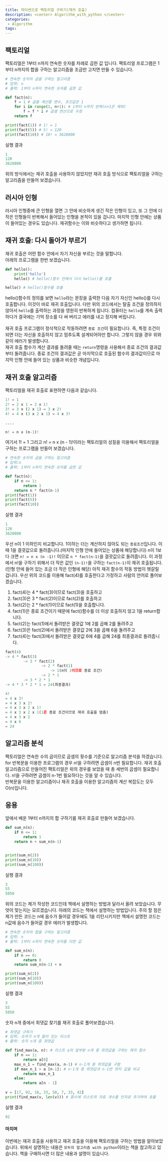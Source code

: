 ```yaml
---
title: 파이썬으로 팩토리얼 구하기(재귀 호출)
description: <center> Algorithm_with_python </center>
categories:
 - Algorithm
tags:
---
```


## 팩토리얼

팩토리얼은 1부터 n까지 연속한 숫자를 차례로 곱한 값 입니다. 팩토리얼 프로그램은 1부터 n까지의 합을 구하는 알고리즘을 조금만 고치면 만들 수 있습니다. 

```python
# 연속한 숫자의 곱을 구하는 알고리즘
# 입력: n
# 출력: 1부터 n까지 연속한 숫자를 곱한 값

def fact(n):
    f = 1 # 곱을 계산할 변수, 초깃값은 1
    for i in range(1, n+1): # 1부터 n까지 반복(n+1은 제외)
        f = f * i # 곱셈 연산으로 수정
    return f

print(fact(1)) # 1! = 1
print(fact(5)) # 5! = 120
print(fact(10)) # 10! = 3628800
```
실행 결과

```python
1
120
3628800
```
위의 방식에서는 재귀 호출을 사용하지 않았지만 재귀 호출 방식으로 팩토리얼을 구하는 알고리즘을 만들어 보겠습니다.

## 러시아 인형

러시아 인형중에 큰 인형을 열면 그 안에 비슷하게 생긴 작은 인형이 있고, 또 그 안에 더 작은 인형들이 반복해서 들어있는 인형을 본적이 있을 겁니다. 마지막 인형 안에는 상품이 들어있는 경우도 있습니다. 재귀함수는 이와 비슷하다고 생가하면 됩니다.

## 재귀 호출: 다시 돌아가 부르기

재귀 호출은 어떤 함수 안에서 자기 자신을 부르는 것을 말합니다.
<br>
아래의 프로그램을 한번 보겠습니다.

```python
def hello():
	print('hello')
	hello() # hello()함수 안에서 다시 hello()를 호출

hello() # hello()함수를 호출
```

hello()함수의 정의를 보면 `hello`라는 문장을 출력한 다음 자기 자신인 hello()를 다시 호출합니다. 이것이 바로 재귀 호출입니다. 다만 위의 코드에서는 탈출 조건을 정의하지 않아서 `hello`를 출력하는 과정을 영원히 반복하게 됩니다. 컴퓨터는 `hello`를 계속 출력하다가 결국에는 기억 장소를 다 써 버리고 에러를 내고 정지해 버립니다.
<br>
<br>
재귀 호출 프로그램이 정삭적으로 작동하려면 `종료 조건`이 필요합니다. 즉, 특정 조건이 되면 더는 자신을 호출하지 않고 멈추도록 설계되어야만 합니다. 그렇지 않을 경우 위와 같이 에러가 발생합니다.
<br>
재귀 호출 함수가 계산 결과를 돌려줄 때는 `return`명령을 사용해서 종료 조건의 결과값부터 돌려줍니다. 종료 조건의 결과값은 곧 마지막으로 호출된 함수의 결과값이므로 마지막 인형 안에 들어 있는 상품과 비슷한 개념입니다.

## 재귀 호출 알고리즘

팩토리얼을 재귀 호출로 표현하면 다음과 같습니다.

```python
1! = 1
2! = 2 x 1 = 2 x 1!
3! = 3 x (2 x 1) = 3 x 2!
4! = 4 x (3 x 2 x 1) = 4 x 3!

....

n! = n x (n-1)!

```

여기서 1! = 1 그리고 n! = n x (n - 1)!이라는 팩토리얼의 성질을 이용해서 팩토리얼을 구하는 프로그램을 만들어 보겠습니다.

```python
# 연속한 숫자의 곱을 구하는 알고리즘
# 입력:n
# 출력: 1부터 n까지 연속한 숫자를 곱한 값

def fact(n):
    if n <= 1:
        return 1
    return n * fact(n-1)
print(fact(1))
print(fact(5))
print(fact(10))
```
실행 결과

```python
1
120
3628800
```

우선 n이 1 이하인지 비교합니다. 1이하는 더는 계산하지 않아도 되는 `종료조건`입니다. 이때 1을 결괏값으로 돌려줍니다.(마지막 인형 안에 들어있는 상품에 해당합니다) n이 1보다 크면 `n! = n x (n -1)!` 이므로 `n * fact(n-1)`을 결괏값으로 돌려줍니다. 이 과정에서 n!을 구하기 위해서 더 작은 값인 `(n-1)!`을 구하는 `fact(n-1)`이 재귀 호출됩니다.(인형 안에 들어 있는 조금 더 작은 인형에 해당) 아직 재귀 함수의 작동 방법이 헷갈릴 겁니다. 우선 위의 코드를 이용해 fact(4)를 호출한다고 가정하고 사람의 언어로 풀어보겠습니다.
<br>

1. fact(4)는 4 * fact(3)이므로 fact(3)을 호출하고
2. fact(3)은 3 * fact(2)이므로 fact(2)를 호출하고
3. fact(2)는 2 * fact(1)이므로 fact(1)을 호출합니다.
4. fact(1)은 종료 조건이기 때문에 fact()함수를 더 이상 호출하지 않고 1을 return합니다.
5. fact(2)는 fact(1)에서 돌려받은 결괏값 1에 2를 곱해 2를 돌려주고
6. fact(3)은 fact(2)에서 돌려받은 결괏값 2에 3을 곱해 6을 돌려주고
7. fact(4)는 fact(3)에서 돌려받은 결괏값 6에 4를 곱해 24를 최종결과로 돌려줍니다.

```python
fact(4)
-> 4 * fact(3)
		-> 3 * fact(2)
				-> 2 * fact(1)
					-> 1(n이 1이므로 종료 조건)
				-> 2 * 1
		-> 3 * 2 * 1
-> 4 * 3 * 2 * 1 = 24(최종결과)
```

```python
4!
= 4 x 3!
= 4 x 3 x 2!
= 4 x 3 x 2 x 1!
= 4 x 3 x 2 x 1(1은 종료 조건이므로 재귀 호출을 멈춤)
= 4 x 3 x 2
= 4 x 6
= 24
```

## 알고리즘 분석

팩토리얼은 연속한 수의 곱이므로 곱셈의 횟수를 기준으로 알고리즘 분석을 하겠습니다.
<br>
for 반복문을 이용한 프로그램의 경우 n!을 구하려면 곱셈이 n번 필요합니다. 재귀 호출 알고리즘으로 만들어진 팩토리얼은 위의 경우를 보았을 때 총 세번의 곱셈이 필요합니다. n!을 구하려면 곱셈이 n-1번 필요하다는 것을 알 수 있습니다.<br>
반복문을 이용한 알고리즘이나 재귀 호출을 이용한 알고리즘의 계산 복잡도는 모두 O(n)입니다.

## 응용

앞에서 배운 1부터 n까지의 합 구하기를 재귀 호출로 만들어 보겠습니다.

```python
def sum_n(n):
    if n <= 1:
        return 1
    return n + sum_n(n-1)


print(sum_n(2))
print(sum_n(10))
print(sum_n(100))
```
실행 결과

```python
3
55
5050
```
위의 코드는 제가 작성한 코드인데 책에서 설명하는 방법과 달라서 올려 보았습니다. 무엇이 맞는지는 모르겠습니다. 아래의 코드는 책에서 설명하는 방법입니다. 주의 할 점은 제가 만든 코드는 n에 음수가 들어갈 경우에도 1을 리턴시키지만 책에서 설명한 코드는 n값에 음수가 들어갈 경우 에러가 발생합니다.

```python
# 연속한 숫자의 합을 구하는 알고리즘
# 입력: n
# 출력: 1부터 n까지 연속한 숫자를 더한 값

def sum_n(n):
    if n == 0:
        return 0
    return sum_n(n-1) + n

print(sum_n(2))
print(sum_n(10))
print(sum_n(100))
```
실행 결과

```python
3
55
5050
```

숫자 n개 중에서 최댓값 찾기를 재귀 호출로 풀어보겠습니다.

```python
# 최댓값 구하기
# 입력: 숫자가 n개 들어 있는 리스트
# 출력: 숫자 n개 중 최댓값

def find_max(a, n): # 리스트 a의 앞부분 n개 중 최댓값을 구하는 재귀 함수
    if n == 1:
        return a[0]
    max_n_1 = find_max(a, n-1) # n-1개 중 최댓값을 구함
    if max_n_1 > a [n-1]: # n-1개 중 최댓값과 n-1번 위치 값을 비교
        return max_n_1
    else:
        return a[n - 1]
    
v = [17, 92, 18, 33, 58, 7, 33, 42]
print(find_max(v, len(v))) # 함수에 리스트의 자료 개수를 인자로 추가하여 호출
```
실행 결과

```python
92
```

#### 마치며
이번에는 재귀 호출을 사용하고 재귀 호출을 이용해 팩토리얼을 구하는 방법을 알아보았습니다. 위에서 설명하는 내용은 `모두의 알고리즘 with python`이라는 책을 참고하고 있습니다. 책을 구매하시면 더 많은 내용과 설명이 있습니다.